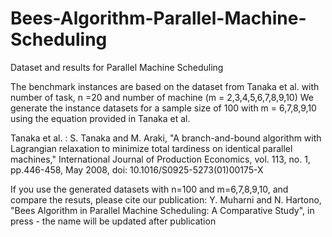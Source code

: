 # Bees-Algorithm-Parallel-Machine-Scheduling
Dataset and results for Parallel Machine Scheduling

The benchmark instances are based on the dataset from Tanaka et al. with number of task, n =20 and number of machine (m = 2,3,4,5,6,7,8,9,10)
We generate the instance datasets for a sample size of 100 with m = 6,7,8,9,10 using the equation provided in Tanaka et al.

Tanaka et al. : S. Tanaka and M. Araki, "A branch-and-bound algorithm with Lagrangian relaxation to minimize total tardiness on identical parallel machines," International Journal of Production Economics, vol. 113, no. 1, pp.446-458, May 2008, doi: 10.1016/S0925-5273(01)00175-X

If you use the generated datasets with n=100 and m=6,7,8,9,10, and compare the resuts, please cite our publication:
Y. Muharni and N. Hartono, "Bees Algorithm in Parallel Machine Scheduling: A Comparative Study", in press - the name will be updated after publication
